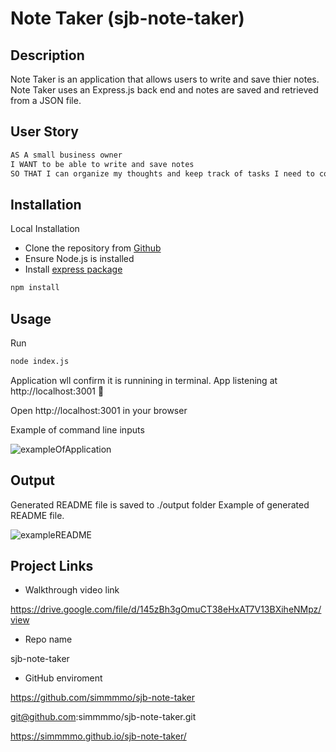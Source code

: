 # Note Taker (sjb-note-taker)

##  Description
Note Taker is an application that allows users to write and save thier notes. Note Taker uses an Express.js back end and notes are saved and retrieved from a JSON file. 

## User Story

```md
AS A small business owner
I WANT to be able to write and save notes
SO THAT I can organize my thoughts and keep track of tasks I need to complete
```

## Installation 

Local Installation
* Clone the repository from [Github](git@github.com:simmmmo/sjb-note-taker.git)
* Ensure Node.js is installed
* Install [express package](https://www.npmjs.com/package/express)
```bash
npm install
```

## Usage 
Run 
```bash
node index.js
```

Application wll confirm it is runnining in terminal. 
App listening at http://localhost:3001 🚀

Open http://localhost:3001 in your browser


Example of command line inputs

![exampleOfApplication](./screenshots/command-example.png)


## Output 
Generated README file is saved to ./output folder
Example of generated README file. 

![exampleREADME](./screenshots/simmmmo_sjb-README-Generator.gif)


## Project Links
* Walkthrough video link

https://drive.google.com/file/d/145zBh3gOmuCT38eHxAT7V13BXiheNMpz/view

* Repo name

sjb-note-taker

* GitHub enviroment

https://github.com/simmmmo/sjb-note-taker

git@github.com:simmmmo/sjb-note-taker.git

https://simmmmo.github.io/sjb-note-taker/


